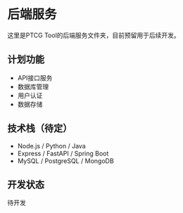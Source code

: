 # 后端服务

这里是PTCG Tool的后端服务文件夹，目前预留用于后续开发。

## 计划功能

- API接口服务
- 数据库管理
- 用户认证
- 数据存储

## 技术栈（待定）

- Node.js / Python / Java
- Express / FastAPI / Spring Boot
- MySQL / PostgreSQL / MongoDB

## 开发状态

待开发 